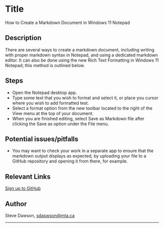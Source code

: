 # Title
How to Create a Markdown Document in Windows 11 Notepad

## Description
There are several ways to create a markdown document, including writing with proper markdown syntax in Notepad, and using a dedicated markdown editor. It can also be done using the new Rich Text Formatting in Windows 11 Notepad; this method is outlined below.

## Steps
- Open the Notepad desktop app.
- Type some text that you wish to format and select it, or place you cursor where you wish to add formatted test.
- Select a format option from the new toolbar located to the right of the View menu at the top of your document.
- When you are finished editing, select Save as Markdown file after clicking the Save as option under the File menu.

## Potential issues/pitfalls
- You may want to check your work in a separate app to ensure that the markdown output displays as expected, by uploading your file to a GitHub repository and opening it from there, for example.

## Relevant Links
[Sign up to GitHub](https://github.com/signup)

## Author
Steve Dawson, sdaswson@mta.ca


---